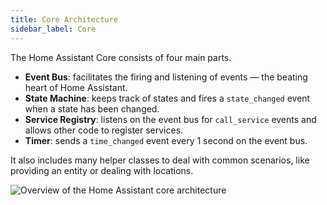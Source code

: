 ```yaml
---
title: Core Architecture
sidebar_label: Core
---
```


The Home Assistant Core consists of four main parts.

- **Event Bus**: facilitates the firing and listening of events — the beating heart of Home Assistant.
- **State Machine**: keeps track of states and fires a `state_changed` event when a state has been changed.
- **Service Registry**: listens on the event bus for `call_service` events and allows other code to register services.
- **Timer**: sends a `time_changed` event every 1 second on the event bus.

It also includes many helper classes to deal with common scenarios, like providing an entity or dealing with locations.

<img class='invertDark'
  alt='Overview of the Home Assistant core architecture'
  src='/img/en/architecture/ha_architecture.svg'
/>

